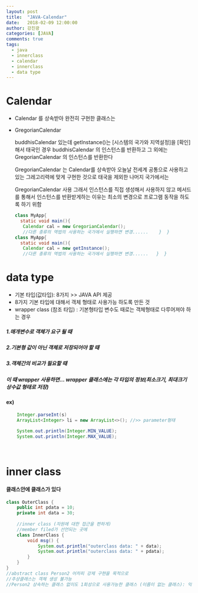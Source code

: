 ```yaml
---
layout: post
title:  "JAVA-Calendar"
date:   2018-02-09 12:00:00
author: 강진광
categories: [JAVA]
comments: true
tags:
  - java
  - innerclass
  - calendar
  - innerclass
  - data type
---
```

# Calendar

* Calendar 를 상속받아 완전히 구현한 클래스는 
* GregorianCalendar

   buddhisCalendar 있는데 getInstance()는 [시스템의 국가와 지역설정]을 [확인]해서 태국인 경우 buddhisCalendar 의 인스턴스를 반환하고 그 외에는 GregorianCalendar 의 인스턴스를 반환한다
   
   GregorianCalendar 는 Calendar를 상속받아 오늘날 전세계 공통으로 사용하고 있는 그레고리력에 맞게 구현한 것으로 태국을 제외한 나머지 국가에서는 
   
   GregorianCalendar 사용
   그래서 인스턴스를 직접 생성해서 사용하지 않고 메서드를 통해서 인스턴스를 반환받게하는 이유는 최소의 변경으로 프로그램 동작을 하도록 하기 위함
   ~~~java
   class MyApp{
     static void main(){
      Calendar cal = new GregorianCalendar();
      //다른 종류의 역법의 사용하는 국가에서 실행하면 변경......    }  }
   class MyApp{
     static void main(){
      Calendar cal = new getInstance();
      //다른 종류의 역법의 사용하는 국가에서 실행하면 변경......   }  }
	~~~

# data type

* 기본 타입(값타입): 8가지 >> JAVA API 제공
* 8가지 기본 타입에 대해서 객체 형태로 사용가능 하도록 만든 것
* wrapper class (참조 타입) : 기본형타입 변수도 때로는 객체형태로 다루어져야 하는 경우
##### 1.매개변수로 객체가 요구 될 때
##### 2.기본형 값이 아닌 객체로 저장되어야 할 때
##### 3.객체간의 비교가 필요할 때
##### 이 때 wrapper 사용하면... wrapper 클래스에는 각 타입의 정보(최소크기, 최대크기 상수값 형태로 저장)
#### ex)
~~~java
	Integer.parseInt(s)
	ArrayList<Integer> li = new ArrayList<>(); //>> parameter형태
	
	System.out.println(Integer.MIN_VALUE);
	System.out.println(Integer.MAX_VALUE);
~~~

<br>

# inner class
#### 클래스안에 클래스가 있다
~~~java
class OuterClass {
	public int pdata = 10;
	private int data = 30;
	
	//inner class (자원에 대한 접근을 편하게)
	//member filed가 선언되는 곳에
	class InnerClass {
		void msg() {
			System.out.println("outerclass data: " + data);
			System.out.println("outerclass data: " + pdata);
		}
	}
}
//abstract class Person2 어차피 강제 구현을 목적으로
//추상클래스는 객체 생성 불가능
//Person2 상속하는 클래스 없이도 1회성으로 사용가능한 클래스 (이름이 없는 클래스): 익명클래스
~~~
